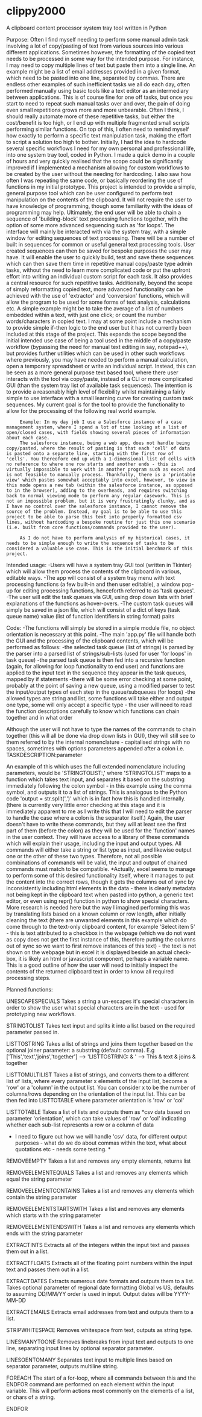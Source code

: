 # clippy2000
A clipboard content processor system tray tool written in Python

Purpose: Often I find myself needing to perform some manual admin task involving a lot of copy/pasting of text from various sources into various different applications.
         Sometimes however, the formatting of the copied text needs to be processed in some way for the intended purpose. For instance, I may need to copy multiple lines of text but paste them into a single line.
         An example might be a list of email addresses provided in a given format, which need to be pasted into one line, separated by commas. There are endless other examples of such inefficient tasks we all do each day, often performed manually using basic tools like a text editor as an intermediary between applications. This is of course fine for one off tasks, but once you start to need to repeat such manual tasks over and over, the pain of doing even small repetitions grows more and more unbearable.
         Often I think, I should really automate more of these repetitive tasks, but either the cost/benefit is too high, or I end up with multiple fragmented small scripts performing similar functions.
         On top of this, I often need to remind myself how exactly to perform a specific text manipulation task, making the effort to script a solution too high to bother.
         Initially, I had the idea to hardcode several specific workflows I need for my own personal and professional life, into one system tray tool, coded in Python. I made a quick demo in a couple of hours and very quickly realised that the scope could be significantly improved if I implemented a mechanism allowing for custom workflows to be created by the user without the needing for hardcoding. I also saw how often I was repeating the same code, or basically reordering the use of functions in my initial prototype.
         This project is intended to provide a simple, general purpose tool which can be user configured to perform text manipulation on the contents of the clipboard. It will not require the user to have knowledge of programming,
         though some familiarity with the ideas of programming may help. Ultimately, the end user will be able to chain a sequence of 'building-block' text processing functions together, with the option of some more advanced sequencing such as 'for loops'.
         The interface will mainly be interacted with via the system tray, with a simple window for editing sequences of text processing. There will be a number of built in sequences for common or useful general text processing tools.
         User created sequences can then be saved for bespoke purposes the user may have. It will enable the user to quickly build, test and save these sequences which can then save them time in repetitive manual copy/paste type admin tasks, without the need to learn more complicated code or put the upfront effort into writing an individual custom script for each task. It also provides a central resource for such repetitive tasks.
         Additionally, beyond the scope of simply reformatting copied text, more advanced functionality can be achieved with the use of 'extractor' and 'conversion' functions, which will allow the program to be used for some forms of text analysis, calculations etc. A simple example might be to take the average of a list of numbers embedded within a text, with just one click; or count the number words/characters in copied text. I may at some point include a mechanism to provide simple if-then logic to the end user but it has not currently been included at this stage of the project. This expands the scope beyond the initial intended use case of being a tool used in the middle of a copy/paste workflow (bypassing the need for manual text editing in say, notepad++), but provides further utilities which can be used in other such workflows where previously, you may have needed to perform a manual calculation, open a temporary spreadsheet or write an individual script. Instead, this can be seen as a more general purpose text based tool, where there user interacts with the tool via copy/paste, instead of a CLI or more complicated GUI (than the system tray list of available task sequences). The intention is to provide a reasonably high level of flexibility whilst maintaining a fairly simple to use interface with a small learning curve for creating custom task sequences. My current goal is for the tool to provide the functionality to allow for the processing of the following real world example.

         Example: In my day job I use a Salesforce instance of a case management system, where I spend a lot of time looking at a list of open/closed cases, with fields showing several pieces of information about each case.
         The salesforce instance, being a web app, does not handle being copy/pasted, where the result of pasting is that each 'cell' of data is pasted onto a separate line, starting with the first row of 'cells'. You thereofore end up with a 1-dimensional list of cells with no reference to where one row starts and another ends - this is virtually impossible to work with in another program such as excel and is not feasible to manually process. Thankfully, there is a 'printable view' which pastes somewhat acceptably into excel, however, to view in this mode opens a new tab (within the salesforce instance, as opposed to in the browser), adding to the overheads, and requires switching back to normal viewing mode to perform any regular casework. This is not an impossible problem, but it is very frustratingly clunky, and as I have no control over the salesforce instance, I cannot remove the source of the problem. Instead, my goal is to be able to use this project to be able to parse this text into properly formatted csv lines, without hardcoding a bespoke routine for just this one scenario (i.e. built from core functions/commands provided to the user).

         As I do not have to perform analysis of my historical cases, it needs to be simple enough to write the sequence of tasks to be considered a valuable use case. This is the initial benchmark of this project.

Intended usage:
  -Users will have a system tray GUI tool (written in Tkinter) which will allow them process the contents of the clipboard in various, editable ways.
  -The app will consist of a system tray menu with text processing functions (a few built-in and then user editable), a window pop-up for editing processing functions, henceforth referred to as 'task queues'.
  -The user will edit the task queues via GUI, using drop down lists with brief explanations of the functions as hover-overs.
  -The custom task queues will simply be saved in a json file, which will consist of a dict of keys (task queue name) value (list of function identifiers in string format) pairs

Code:
  -The functions will simply be stored in a simple module file, no object orientation is necessary at this point.
  -The main 'app.py' file will handle both the GUI and the processing of the clipboard contents, which will be performed as follows:
    -the selected task queue (list of strings) is parsed by the parser into a parsed list of strings/sub-lists (used for user 'for loops' in task queue)
    -the parsed task queue is then fed into a recursive function (again, for allowing for loop functionality to end user) and functions are applied to the input text in the sequence they appear in the task queues, mapped by if statements
    -there will be some error checking at some point, probably at the point of saving a new queue, using a modified parser to test the input/output types of each step in the queue/subqueues (for loops)
    -the allowed types are string and list, some functions will take either and output one type, some will only accept a specific type - the user will need to read the function descriptions carefully to know which functions can chain together and in what order

Although the user will not have to type the names of the commands to chain together (this will all be done via drop down lists in GUI), they will still see to them referred to by the internal nomenclature -  capitalised strings with no spaces, sometimes with options parameters appended after a colon i.e. TASKDESCRIPTION:parameter

An example of this which uses the full extended nomenclature including parameters, would be 'STRINGTOLIST:,' where 'STRINGTOLIST' maps to a function which takes text input, and separates it based on the substring immediately following the colon symbol - in this example using the comma symbol, and outputs it to a list of strings. This is analogous to the Python code 'output = str.split(',')' which is in fact how this is handled internally. (there is currently very little error checking at this stage and it is immediately apparent to me as I write this that I will need to edit the parser to handle the case where a colon is the separator itself.) Again, the user doesn't have to write these commands, but they will at least see the first part of them (before the colon) as they will be used for the 'function' names in the user context. They will have access to a library of these commands which will explain their usage, including the input and output types. All commands will either take a string or list type as input, and likewise output one or the other of these two types. Therefore, not all possible combinations of commands will be valid, the input and output of chained commands must match to be compatible. *Actually, excel seems to manage to perform some of this desired functionality itself, where it manages to put the content into the correct rows, though it gets the columns out of sync by inconsistently including html elements in the data -  there is clearly metadata not being kept in the clipboard text when pasted into python, a generic text editor, or even using repr() function in python to show special characters. More research is needed here but the way I imagined performing this was by translating lists based on a known column or row length, after initially cleaning the text (there are unwanted elements in this example which do come through to the text-only clipboard content, for example 'Select item 5' - this is text attributed to a checkbox in the webpage (which we do not want as copy does not get the first instance of this, therefore putting the columns out of sync so we want to first remove instances of this text) - the text is not shown on the webpage but in excel it is displayed beside an actual check-box, it is likely an html or javascript component, perhaps a variable name. This is a good outline of how the user will need to initially inspect the contents of the returned clipboard text in order to know all required processing steps.

Planned functions:

  UNESCAPESPECIALS
  Takes a string a un-escapes it's special characters in order to show the user what special characters are in the text - used for prototyping new workflows.

  STRINGTOLIST
  Takes text input and splits it into a list based on the required parameter passed in.

  LISTTOSTRING
  Takes a list of strings and joins them together based on the optional joiner parameter: a substring (default: comma). E.g ['This','text','joins','together'] --> 'LISTTOSTRING: & ' --> This & text & joins & together

  LISTTOMULTILIST
  Takes a list of strings, and converts them to a different list of lists, where every parameter x elements of the input list, become a 'row' or a 'column' in the output list. You can consider x to be the number of columns/rows depending on the orientation of the input list. This can be then fed into LISTTOTABLE where parameter orientation is 'row' or 'col'

  LISTTOTABLE
  Takes a list of lists and outputs them as *csv data based on parameter 'orientation', which can take values of 'row' or 'col' indicating whether each sub-list represents a row or a column of data
  * I need to figure out how we will handle 'csv' data, for different output purposes - what do we do about commas within the text, what about quotations etc - needs some testing. *

  REMOVEEMPTY
  Takes a list and removes any empty elements, returns list

  REMOVEELEMENTEQUALS
  Takes a list and removes any elements which equal the string parameter

  REMOVEELEMENTCONTAINS
  Takes a list and removes any elements which contain the string parameter

  REMOVEELEMENTSTARTSWITH
  Takes a list and removes any elements which starts with the string parameter

  REMOVEELEMENTENDSWITH
  Takes a list and removes any elements which ends with the string parameter

  EXTRACTINTS
  Extracts all of the integers within the input text and passes them out in a list.

  EXTRACTFLOATS
  Extracts all of the floating point numbers within the input text and passes them out in a list.

  EXTRACTDATES
  Extracts numerous date formats and outputs them to a list. Takes optional parameter of regional date formatting Global vs US, defaults to assuming DD/MM/YY order is used in input. Output dates will be YYYY-MM-DD

  EXTRACTEMAILS
  Extracts email addresses from text and outputs them to a list.

  STRIPWHITESPACE
  Removes whitespace from text, outputs as string type.   

  LINESMANYTOONE
  Removes linebreaks from input text and outputs to one line, separating input lines by optional separator parameter.

  LINESOENTOMANY
  Separates text input to multiple lines based on separator parameter, outputs multiline string.

  FOREACH
  The start of a for-loop, where all commands between this and the ENDFOR command are performed on each element within the input variable. This will perform actions most commonly on the elements of a list, or chars of a string.

  ENDFOR
